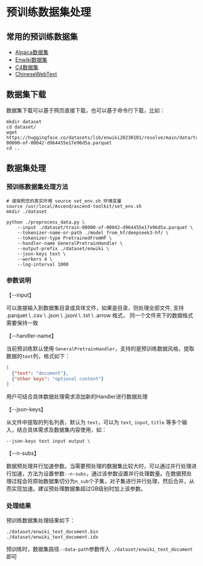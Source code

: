 # 预训练数据集处理

## 常用的预训练数据集

- [Alpaca数据集](https://gitee.com/link?target=https%3A%2F%2Fhuggingface.co%2Fdatasets%2Ftatsu-lab%2Falpaca)
- [Enwiki数据集](https://gitee.com/link?target=https%3A%2F%2Fhuggingface.co%2Fdatasets%2Flsb%2Fenwiki20230101)
- [C4数据集](https://gitee.com/link?target=https%3A%2F%2Fhuggingface.co%2Fdatasets%2Fallenai%2Fc4)
- [ChineseWebText](https://gitee.com/link?target=https%3A%2F%2Fhuggingface.co%2Fdatasets%2FCASIA-LM%2FChineseWebText)

## 数据集下载

数据集下载可以基于网页直接下载，也可以基于命令行下载，比如：

```shell
mkdir dataset
cd dataset/
wget https://huggingface.co/datasets/lsb/enwiki20230101/resolve/main/data/train-00000-of-00042-d964455e17e96d5a.parquet
cd ..
```

## 数据集处理

### 预训练数据集处理方法

```shell
# 请按照您的真实环境 source set_env.sh 环境变量
source /usr/local/Ascend/ascend-toolkit/set_env.sh
mkdir ./dataset

python ./preprocess_data.py \
    --input ./dataset/train-00000-of-00042-d964455e17e96d5a.parquet \
    --tokenizer-name-or-path ./model_from_hf/deepseek3-hf/ \
    --tokenizer-type PretrainedFromHF \
    --handler-name GeneralPretrainHandler \
    --output-prefix ./dataset/enwiki \
    --json-keys text \
    --workers 4 \
    --log-interval 1000
```

### 参数说明

【--input】

可以直接输入到数据集目录或具体文件，如果是目录，则处理全部文件, 支持 .parquet \ .csv \ .json \ .jsonl \ .txt \ .arrow 格式， 同一个文件夹下的数据格式需要保持一致

【--handler-name】

当前预训练默认使用 `GeneralPretrainHandler`，支持的是预训练数据风格，提取数据的`text`列，格式如下：

```json
[
  {"text": "document"},
  {"other keys": "optional content"}
]
```

用户可结合具体数据处理需求添加新的Handler进行数据处理

【--json-keys】

从文件中提取的列名列表，默认为 `text`，可以为 `text`, `input`, `title` 等多个输入，结合具体需求及数据集内容使用，如：

```shell
--json-keys text input output \
```

【--n-subs】

数据预处理并行加速参数。当需要预处理的数据集比较大时，可以通过并行处理进行加速，方法为设置参数`--n-subs`，通过该参数设置并行处理数量。在数据预处理过程会将原始数据集切分为`n_sub`个子集，对子集进行并行处理，然后合并，从而实现加速。建议预处理数据集超过GB级别时加上该参数。

### 处理结果

预训练数据集处理结果如下：

```shell
./dataset/enwiki_text_document.bin
./dataset/enwiki_text_document.idx
```

预训练时，数据集路径`--data-path`参数传入 `./dataset/enwiki_text_document` 即可